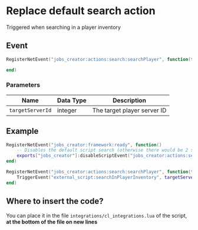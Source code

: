 # Replace default search action

Triggered when searching in a player inventory

## Event

```lua
RegisterNetEvent("jobs_creator:actions:search:searchPlayer", function(targetServerId)

end)
```

### Parameters

| Name             | Data Type | Description                 |
| ---------------- | --------- | --------------------------- |
| `targetServerId` | integer   | The target player server ID |

## Example

```lua
RegisterNetEvent("jobs_creator:framework:ready", function() 
    -- Disables the default script search (otherwise there would be 2 searches)
    exports["jobs_creator"]:disableScriptEvent("jobs_creator:actions:search:searchPlayer")
end)

RegisterNetEvent("jobs_creator:actions:search:searchPlayer", function(targetServerId)
    TriggerEvent("external_script:searchInPlayerInventory", targetServerId)
end)
```

## Where to insert the code?

You can place it in the file `integrations/cl_integrations.lua` of the script, **at the bottom of the file on new lines**
